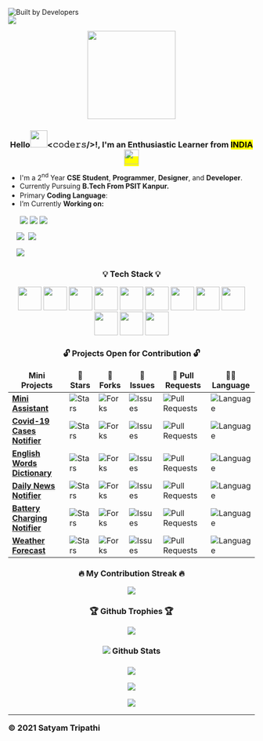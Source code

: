 ![Built by Developers](https://forthebadge.com/images/badges/built-by-developers.svg)  <br/>
![](https://komarev.com/ghpvc/?username=Iamtripathisatyam)<br/>

<p align="center">
<img src="https://github.com/Iamtripathisatyam/iamtripathisatyam/blob/master/Content/Programmer.gif" width="180px">
</p>    
<h3 align="center">Hello<img src="https://emojis.slackmojis.com/emojis/images/1536351075/4594/blob-wave.gif?1536351075" width="35px"><𝚌𝚘𝚍𝚎𝚛𝚜/>!,  I'm an Enthusiastic Learner from <mark>INDIA<mark/><img src="https://github.com/Iamtripathisatyam/iamtripathisatyam/blob/master/Content/flag.gif" width="30px"></h3>
     
- I'm a 2<sup>nd</sup> Year **CSE Student**, **Programmer**, **Designer**, and **Developer**.
- Currently Pursuing **B.Tech From **PSIT** Kanpur.**
- Primary **Coding Language**: <img src="https://cdn.icon-icons.com/icons2/2107/PNG/512/file_type_python_icon_130221.png" width="16px" heigt="14px">
- I’m Currently **Working on:** </br></br><img src="https://img.shields.io/badge/PYTHON-PROGRAMMING-yellow.svg?label=PYTHON&style=social&logo=python&logoColor=yellow"/>  <img src="https://img.shields.io/badge/DATA-STRUCTURES-9cf.svg?label=DATA&style=social&logo=GraphQL&logoColor=red"/>  <img src="https://img.shields.io/badge/-CONTRIBUTION-green.svg?label=OPEN-SOURCE&style=social&logo=github&logoColor=informational"/>

<pre>  <b><a id="raw-url" href="https://www.techgig.com/TechySatyam"><img src="https://img.shields.io/badge/TechGig-PROFILE-black.svg?logo=cognizant&logoColor=red&style=for-the-badge"/></a></b> <b><a id="raw-url" href="https://www.hackerrank.com/Hack_Satyam"><img src="https://img.shields.io/badge/HackerRank-PROFILE-black.svg?logo=HackerRank&logoColor=green&style=for-the-badge"/></a></b></pre>

<pre>  <b><a id="raw-url" href="https://cutt.ly/3bYBDQv"><img src="https://img.shields.io/badge/DOWNLOAD-RESUME-black.svg?logo=docusign&logoColor=yellow&style=for-the-badge"/></a></b></pre>

<h3 align="center">💡 Tech Stack 💡</h3>
<p align="center">
<code><a href="https://en.wikipedia.org/wiki/C_(programming_language)"><img src="https://cdn.icon-icons.com/icons2/2415/PNG/512/c_plain_logo_icon_146610.png" width="48px"></a></code>
<code><a href="https://www.python.org/"><img src="https://cdn.icon-icons.com/icons2/2107/PNG/512/file_type_python_icon_130221.png" width="48px"></a></code>
<code><a href="https://html.com/"><img src="https://cdn.icon-icons.com/icons2/2107/PNG/512/file_type_html_icon_130541.png" width="48px"></a></code>
<code><a href="https://en.wikipedia.org/wiki/Data_structure"><img src="https://cdn.icon-icons.com/icons2/1076/PNG/512/hierarchystructure_77889.png" width="48px"></a></code>
<code><a href="https://github.com/Iamtripathisatyam/"><img src="https://cdn.icon-icons.com/icons2/2749/PNG/512/github_apps_platform_icon_176077.png" width="48px"></a></code>
<code><a href="https://sourceforge.net/projects/dev-cpp/"><img src="https://cdn.icon-icons.com/icons2/183/PNG/256/Dev_22513.png" width="48px"></a></code>
<code><a href="https://www.jetbrains.com/pycharm/"><img src="https://cdn.icon-icons.com/icons2/1381/PNG/512/pycharm_93936.png" width="48px"></a></code>
<code><a href="https://code.visualstudio.com/"><img src="https://cutt.ly/fbHNbS9" width="48px"></a></code>
<code><a href="https://jupyter.org/"><img src="https://cdn.icon-icons.com/icons2/2667/PNG/512/jupyter_app_icon_161280.png" width="48px"></a></code>
<code><a href="https://www.microsoft.com/en-in/microsoft-365/word"><img src="https://cdn.icon-icons.com/icons2/1381/PNG/512/msword_94106.png" width="48px"></a></code>
<code><a href="https://www.canva.com/"><img src="https://cdn.icon-icons.com/icons2/2699/PNG/512/canva_logo_icon_168460.png" width="48px"></a></code>
<code><a href="https://www.microsoft.com/en-us/windows"><img src="https://cdn.icon-icons.com/icons2/836/PNG/512/Windows_Phone_icon-icons.com_66782.png" width="48px"></a></code>
</p>

<h3 align="center">🔓 Projects Open for Contribution 🔓</h3>
<table align="center">
    <thead align="center">
        <tr border: 1px;>
            <td><b>Mini Projects</b></td>
            <td><b>🌟 Stars</b></td>
            <td><b>🍴 Forks</b></td>
            <td><b>🐛 Issues</b></td>
            <td><b>🔔 Pull Requests</b></td>
            <td><b>👨‍💻 Language</b></td>
        </tr>
     </thead>
    <tbody>
         <tr>
            <td><a href="https://github.com/Iamtripathisatyam/Mini_Assistant"</a><b>Mini Assistant</b></td>
            <td><img alt="Stars"src="https://img.shields.io/github/stars/Iamtripathisatyam/Mini_Assistant?style=flat-square&labelColor=343b41"/></td>
            <td><img alt="Forks"src="https://img.shields.io/github/forks/Iamtripathisatyam/Mini_Assistant?style=flat-square&labelColor=343b41"/></td>
            <td><img alt="Issues"src="https://img.shields.io/github/issues/Iamtripathisatyam/Mini_Assistant?style=flat-square&labelColor=343b41"/></td>
            <td><img alt="Pull Requests"src="https://img.shields.io/github/issues-pr/Iamtripathisatyam/Mini_Assistant?style=flat-square"/></td>
            <td><img alt="Language"src="https://img.shields.io/github/languages/top/Iamtripathisatyam/Mini_Assistant?label=Python&style=flat-square"/></td>
        </tr>
        <tr>
            <td><a href="https://github.com/Iamtripathisatyam/Covid_Cases_Notifier"</a><b>Covid-19 Cases Notifier</b></td>
            <td><img alt="Stars"src="https://img.shields.io/github/stars/Iamtripathisatyam/Covid_Cases_Notifier?style=flat-square&labelColor=343b41"/></td>
            <td><img alt="Forks"src="https://img.shields.io/github/forks/Iamtripathisatyam/Covid_Cases_Notifier?style=flat-square&labelColor=343b41"/></td>
            <td><img alt="Issues"src="https://img.shields.io/github/issues/Iamtripathisatyam/Covid_Cases_Notifier?style=flat-square&labelColor=343b41"/></td>
            <td><img alt="Pull Requests"src="https://img.shields.io/github/issues-pr/Iamtripathisatyam/Covid_Cases_Notifier?style=flat-square"/></td>
            <td><img alt="Language"src="https://img.shields.io/github/languages/top/Iamtripathisatyam/Covid_Cases_Notifier?label=Python&style=flat-square"/></td>
        </tr>
        <tr>
            <td><a href="https://github.com/Iamtripathisatyam/Words_Dictionary"</a><b>English Words Dictionary</b></td>
            <td><img alt="Stars"src="https://img.shields.io/github/stars/Iamtripathisatyam/Words_Dictionary?style=flat-square&labelColor=343b41"/></td>
            <td><img alt="Forks"src="https://img.shields.io/github/forks/Iamtripathisatyam/Words_Dictionary?style=flat-square&labelColor=343b41"/></td>
            <td><img alt="Issues"src="https://img.shields.io/github/issues/Iamtripathisatyam/Words_Dictionary?style=flat-square&labelColor=343b41"/></td>
            <td><img alt="Pull Requests"src="https://img.shields.io/github/issues-pr/Iamtripathisatyam/Words_Dictionary?style=flat-square"/></td>
            <td><img alt="Language"src="https://img.shields.io/github/languages/top/Iamtripathisatyam/Words_Dictionary?label=Python&style=flat-square"/></td>
        </tr>
         <tr>
            <td><a href="https://github.com/Iamtripathisatyam/Daily_News_Notification"</a><b>Daily News Notifier</b></td>
            <td><img alt="Stars"src="https://img.shields.io/github/stars/Iamtripathisatyam/Daily_News_Notification?style=flat-square&labelColor=343b41"/></td>
            <td><img alt="Forks"src="https://img.shields.io/github/forks/Iamtripathisatyam/Daily_News_Notification?style=flat-square&labelColor=343b41"/></td>
            <td><img alt="Issues"src="https://img.shields.io/github/issues/Iamtripathisatyam/Daily_News_Notification?style=flat-square&labelColor=343b41"/></td>
            <td><img alt="Pull Requests"src="https://img.shields.io/github/issues-pr/Iamtripathisatyam/Daily_News_Notification?style=flat-square"/></td>
            <td><img alt="Language"src="https://img.shields.io/github/languages/top/Iamtripathisatyam/Daily_News_Notification?label=Python&style=flat-square"/></td>
        </tr>
        <tr>
            <td><a href="https://github.com/Iamtripathisatyam/Battery_Charge_Notifier"</a><b>Battery Charging Notifier</b></td>
            <td><img alt="Stars"src="https://img.shields.io/github/stars/Iamtripathisatyam/Battery_Charge_Notifier?style=flat-square&labelColor=343b41"/></td>
            <td><img alt="Forks"src="https://img.shields.io/github/forks/Iamtripathisatyam/Battery_Charge_Notifier?style=flat-square&labelColor=343b41"/></td>
            <td><img alt="Issues"src="https://img.shields.io/github/issues/Iamtripathisatyam/Battery_Charge_Notifier?style=flat-square&labelColor=343b41"/></td>
            <td><img alt="Pull Requests"src="https://img.shields.io/github/issues-pr/Iamtripathisatyam/Battery_Charge_Notifier?style=flat-square"/></td>
            <td><img alt="Language"src="https://img.shields.io/github/languages/top/Iamtripathisatyam/Battery_Charge_Notifier?label=Python&style=flat-square"/></td>
         </tr>
        <tr>
            <td><a href="https://github.com/Iamtripathisatyam/Weather_Updates_Notifier"</a><b>Weather Forecast</b></td>
            <td><img alt="Stars"src="https://img.shields.io/github/stars/Iamtripathisatyam/Weather_Updates_Notifier?style=flat-square&labelColor=343b41"/></td>
            <td><img alt="Forks"src="https://img.shields.io/github/forks/Iamtripathisatyam/Weather_Updates_Notifier?style=flat-square&labelColor=343b41"/></td>
            <td><img alt="Issues"src="https://img.shields.io/github/issues/Iamtripathisatyam/Weather_Updates_Notifier?style=flat-square&labelColor=343b41"/></td>
            <td><img alt="Pull Requests"src="https://img.shields.io/github/issues-pr/Iamtripathisatyam/Weather_Updates_Notifier?style=flat-square"/></td>
            <td><img alt="Language"src="https://img.shields.io/github/languages/top/Iamtripathisatyam/Weather_Updates_Notifier?label=Python&style=flat-square"/></td>
       </tr>
    </tbody>        
</table>

<h3 align="center">🔥 My Contribution Streak 🔥</h3>
<p align="center">
  <a href="https://github.com/Iamtripathisatyam/github-readme-streak-stats">
    <img src="https://github-readme-streak-stats.herokuapp.com/?user=Iamtripathisatyam&theme=dark&hide_border=true&background=0D1117&stroke=0000"/>
  </a>
    
<h3 align="center">🏆 Github Trophies 🏆</h3>
<p align="center">
  <a href="https://github.com/ryo-ma/github-profile-trophy" target="_blank">
    <img src="https://github-profile-trophy.vercel.app/?username=Iamtripathisatyam&row=1&column=6&margin-w=8&margin-h=8&theme=gruvbox"/>
  </a>
</p>   
<h3 align="center"><img src="https://cutt.ly/KblcWC8"> Github Stats<h3/>      
<p align="center">
<img src="https://activity-graph.herokuapp.com/graph?username=Iamtripathisatyam&theme=xcode"/>
</p>

<p align="center">
<img src="https://github-readme-stats.vercel.app/api?username=Iamtripathisatyam&&show_icons=true&title_color=ffffff&icon_color=bb2acf&text_color=daf7dc&bg_color=151515"/>
</p>

<p align="center">
<img src="https://github-readme-stats.vercel.app/api/top-langs/?username=Iamtripathisatyam&theme=dark&hide_border=true&background=0D1117&stroke=0000"/>
</p>

___________________________________

<p>&copy; 2021 Satyam Tripathi</p>
